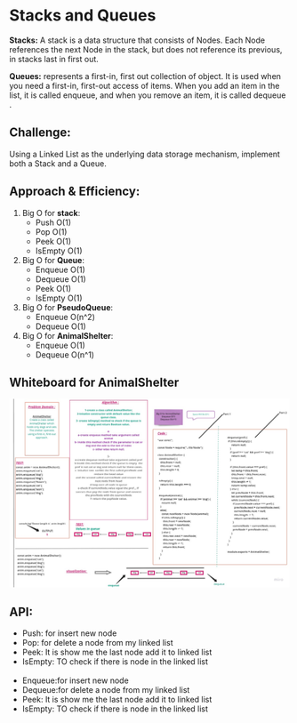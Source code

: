# **Stacks and Queues**
**Stacks:**
A stack is a data structure that consists of Nodes. Each Node references the next Node in the stack, but does not reference its previous, in stacks last in first out.

**Queues:**
represents a first-in, first out collection of object. It is used when you need a first-in, first-out access of items. When you add an item in the list, it is called enqueue, and when you remove an item, it is called dequeue .


## **Challenge:**
Using a Linked List as the underlying data storage mechanism, implement both a Stack and a Queue.

## **Approach & Efficiency:**
1. Big O for **stack**:
    - Push O(1)
    - Pop O(1)
    - Peek O(1)
    - IsEmpty O(1)
2. Big O for **Queue**:
    - Enqueue O(1)
    - Dequeue O(1)
    - Peek    O(1)
    - IsEmpty O(1)
3. Big O for **PseudoQueue**:
    - Enqueue O(n^2)
    - Dequeue O(1)
4. Big O for **AnimalShelter**:
    - Enqueue O(1)
    - Dequeue O(n^1)
## **Whiteboard for AnimalShelter**
![](./img/AnimalShelterQueue.jpg)    

## **API:**

- Push: for insert new node 
- Pop: for delete a node from my linked list
- Peek: It is show me the last node add it to linked list
- IsEmpty: TO check if there is node in the linked list
<br/><br/>
- Enqueue:for insert new node
- Dequeue:for delete a node from my linked list
- Peek:  It is show me the last node add it to linked list
- IsEmpty: TO check if there is node in the linked list
